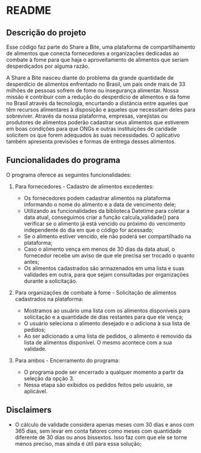# README

## Descrição do projeto

Esse código faz parte do Share a Bite, uma plataforma de compartilhamento de alimentos que conecta fornecedores a organizações dedicadas ao combate à fome para que haja o aproveitamento de alimentos que seriam desperdiçados por alguma razão. 

A Share a Bite nasceu diante do problema da grande quantidade de desperdício de alimentos enfrentado no Brasil, um país onde mais de 33 milhões de pessoas sofrem de fome ou insegurança alimentar. Nossa missão é contribuir com a redução do desperdício de alimentos e da fome no Brasil através da tecnologia, encurtando a distância entre aqueles que têm recursos alimentares à disposição e aqueles que necessitam deles para sobreviver. Através da nossa plataforma, empresas, varejistas ou produtores de alimentos poderão cadastrar seus alimentos que estiverem em boas condições para que ONGs e outras instituições de caridade solicitem os que forem adequados às suas necessidades. O aplicativo também apresenta previsões e formas de entrega desses alimentos.

## Funcionalidades do programa

O programa oferece as seguintes funcionalidades:

1. Para fornecedores - Cadastro de alimentos excedentes:
   - Os fornecedores podem cadastrar alimentos na plataforma informando o nome do alimento e a data de vencimento dele;
   - Utilizando as funcionalidades da biblioteca Datetime para coletar a data atual, conseguimos criar a função calcula_validade() para verificar se o alimento já está vencido ou próximo do vencimento independente do dia em que o código for acessado;
   - Se o alimento estiver vencido, ele não poderá ser compartilhado na plataforma;
   - Caso o alimento vença em menos de 30 dias da data atual, o fornecedor recebe um aviso de que ele precisa ser trocado o quanto antes;
   - Os alimentos cadastrados são armazenados em uma lista e suas validades em outra, para que sejam consultadas por organizações durante a solicitação.

2. Para organizações de combate à fome - Solicitação de alimentos cadastrados na plataforma:
   - Mostramos ao usuário uma lista com os alimentos disponíveis para solicitação e a quantidade de dias restantes para que ele vença;
   - O usuário seleciona o alimento desejado e o adiciona à sua lista de pedidos;
   - Ao ser adicionado a uma lista de pedidos, o alimento é removido da lista de alimentos disponível. O mesmo acontece com a sua validade.

3. Para ambos - Encerramento do programa:
   - O programa pode ser encerrado a qualquer momento a partir da seleção da opção 3.
   - Nessa etapa são exibidos os pedidos feitos pelo usuário, se aplicável.

## Disclaimers

- O cálculo de validade considera apenas meses com 30 dias e anos com 365 dias, sem levar em conta fatores como meses com quantidade diferente de 30 dias ou anos bissextos. Isso faz com que ele se torne menos preciso, mas ainda é útil para essa solução;

